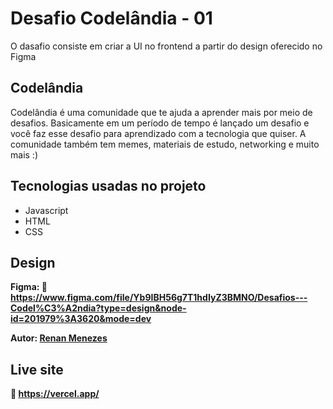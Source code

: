 # Desafio Codelândia - 01

O dasafio consiste em criar a UI no frontend a partir do design oferecido no Figma

## Codelândia
Codelândia é uma comunidade que te ajuda a aprender mais por meio de desafios. Basicamente em um período de tempo é lançado um desafio e você faz esse desafio para aprendizado com a tecnologia que quiser. A comunidade também tem memes, materiais de estudo, networking e muito mais :)

## Tecnologias usadas no projeto
- Javascript
- HTML
- CSS

## Design
**Figma: 🔗️ https://www.figma.com/file/Yb9IBH56g7T1hdIyZ3BMNO/Desafios---Codel%C3%A2ndia?type=design&node-id=201979%3A3620&mode=dev**

**Autor: [Renan Menezes](https://www.linkedin.com/in/menezesrenan/)**

## Live site
**🔗️ https://vercel.app/**
